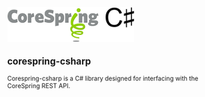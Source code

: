 ![corespring](doc/images/logo.png)

## corespring-csharp

Corespring-csharp is a C# library designed for interfacing with the CoreSpring REST API.


